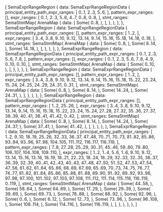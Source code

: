 [
    SemaExprRangeRegion {
        data: SemaExprRangeRegionData {
            principal_entity_path_expr_ranges: [
                0..1,
                2..3,
                5..6,
            ],
            pattern_expr_ranges: [],
            expr_ranges: [
                0..1,
                2..3,
                5..6,
                4..7,
                0..8,
                0..8,
            ],
            stmt_ranges: SemaStmtMap(
                ArenaMap {
                    data: [
                        Some(
                            0..8,
                        ),
                    ],
                },
            ),
        },
    },
    SemaExprRangeRegion {
        data: SemaExprRangeRegionData {
            principal_entity_path_expr_ranges: [],
            pattern_expr_ranges: [
                1..2,
            ],
            expr_ranges: [
                3..4,
                3..8,
                9..10,
                9..12,
                13..14,
                9..14,
                15..16,
                15..18,
                14..18,
                0..18,
            ],
            stmt_ranges: SemaStmtMap(
                ArenaMap {
                    data: [
                        Some(
                            0..8,
                        ),
                        Some(
                            8..14,
                        ),
                        Some(
                            14..18,
                        ),
                    ],
                },
            ),
        },
    },
    SemaExprRangeRegion {
        data: SemaExprRangeRegionData {
            principal_entity_path_expr_ranges: [
                0..1,
                2..3,
                5..6,
                7..8,
            ],
            pattern_expr_ranges: [],
            expr_ranges: [
                0..1,
                2..3,
                5..6,
                7..8,
                4..9,
                0..10,
                0..10,
            ],
            stmt_ranges: SemaStmtMap(
                ArenaMap {
                    data: [
                        Some(
                            0..10,
                        ),
                    ],
                },
            ),
        },
    },
    SemaExprRangeRegion {
        data: SemaExprRangeRegionData {
            principal_entity_path_expr_ranges: [],
            pattern_expr_ranges: [
                1..2,
            ],
            expr_ranges: [
                3..4,
                3..8,
                9..10,
                9..12,
                13..14,
                9..14,
                15..16,
                15..18,
                15..22,
                23..24,
                15..24,
                24..25,
                24..29,
                24..31,
                0..31,
            ],
            stmt_ranges: SemaStmtMap(
                ArenaMap {
                    data: [
                        Some(
                            0..8,
                        ),
                        Some(
                            8..14,
                        ),
                        Some(
                            14..24,
                        ),
                        Some(
                            24..31,
                        ),
                    ],
                },
            ),
        },
    },
    SemaExprRangeRegion {
        data: SemaExprRangeRegionData {
            principal_entity_path_expr_ranges: [],
            pattern_expr_ranges: [
                1..2,
                25..26,
            ],
            expr_ranges: [
                3..4,
                3..8,
                9..10,
                9..12,
                13..14,
                9..14,
                15..16,
                15..18,
                15..22,
                23..24,
                15..24,
                27..28,
                27..32,
                35..36,
                27..37,
                38..39,
                40..41,
                38..41,
                41..42,
                0..42,
            ],
            stmt_ranges: SemaStmtMap(
                ArenaMap {
                    data: [
                        Some(
                            0..8,
                        ),
                        Some(
                            8..14,
                        ),
                        Some(
                            14..24,
                        ),
                        Some(
                            24..37,
                        ),
                        Some(
                            37..41,
                        ),
                        Some(
                            41..42,
                        ),
                    ],
                },
            ),
        },
    },
    SemaExprRangeRegion {
        data: SemaExprRangeRegionData {
            principal_entity_path_expr_ranges: [
                1..2,
                9..10,
                18..19,
                25..26,
                32..33,
                36..37,
                47..48,
                70..71,
                70..73,
                81..82,
                85..86,
                93..94,
                93..96,
                97..98,
                104..105,
                111..112,
                116..117,
                116..119,
            ],
            pattern_expr_ranges: [
                7..8,
                27..28,
                25..29,
                30..31,
                45..46,
                59..60,
                79..80,
                106..107,
                104..108,
                109..110,
            ],
            expr_ranges: [
                1..2,
                1..4,
                5..6,
                1..6,
                9..10,
                9..12,
                13..14,
                15..16,
                13..16,
                18..19,
                18..21,
                22..23,
                18..24,
                18..29,
                32..33,
                32..35,
                36..37,
                36..39,
                32..39,
                40..41,
                42..43,
                40..43,
                47..48,
                47..50,
                51..52,
                47..53,
                47..54,
                47..58,
                61..62,
                61..64,
                65..66,
                68..69,
                67..69,
                65..69,
                70..73,
                74..75,
                76..77,
                74..77,
                81..82,
                81..84,
                85..86,
                85..88,
                81..88,
                89..90,
                91..92,
                89..92,
                93..96,
                97..98,
                97..100,
                101..102,
                97..103,
                97..108,
                111..112,
                111..114,
                115..116,
                116..119,
                0..119,
            ],
            stmt_ranges: SemaStmtMap(
                ArenaMap {
                    data: [
                        Some(
                            44..58,
                        ),
                        Some(
                            58..64,
                        ),
                        Some(
                            64..69,
                        ),
                        Some(
                            17..29,
                        ),
                        Some(
                            29..39,
                        ),
                        Some(
                            39..69,
                        ),
                        Some(
                            69..73,
                        ),
                        Some(
                            78..88,
                        ),
                        Some(
                            88..92,
                        ),
                        Some(
                            92..96,
                        ),
                        Some(
                            0..6,
                        ),
                        Some(
                            6..12,
                        ),
                        Some(
                            12..73,
                        ),
                        Some(
                            73..96,
                        ),
                        Some(
                            96..108,
                        ),
                        Some(
                            108..114,
                        ),
                        Some(
                            114..116,
                        ),
                        Some(
                            116..119,
                        ),
                    ],
                },
            ),
        },
    },
]
